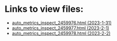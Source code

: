 # Links to view files:

* [auto_metrics_inspect_2459976.html (2023-1-31)](https://htmlpreview.github.io/?https://github.com/HERA-Team/H6C_Notebooks_2/blob/main/auto_metrics_inspect/auto_metrics_inspect_2459976.html)
* [auto_metrics_inspect_2459977.html (2023-2-1)](https://htmlpreview.github.io/?https://github.com/HERA-Team/H6C_Notebooks_2/blob/main/auto_metrics_inspect/auto_metrics_inspect_2459977.html)
* [auto_metrics_inspect_2459978.html (2023-2-2)](https://htmlpreview.github.io/?https://github.com/HERA-Team/H6C_Notebooks_2/blob/main/auto_metrics_inspect/auto_metrics_inspect_2459978.html)